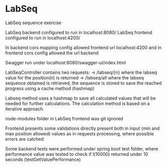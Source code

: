 # LabSeq
LabSeq sequence exercise

LabSeq backend configured to run in localhost:8080/
LabSeq frontend configured to run in localhost:4200/

In backend cors mapping config allowed frontend url localhost:4200 and in frontend cors config allowed the url backend

Swagger run under localhost:8080/swagger-ui/index.html

LabSeqController contains two requests:
-> <url>/labseq/{n} where the labseq value for the position(n) is returned
-> <url>/labseq/all where the labseq sequence obtained is retrieved, the sequence is stored to save the reached progress using a cache method (hashmap)

Labseq method uses a hashmap to save all calculated values that will be needed for further calculations. The calculation method is based on a iterative approach.

node-modules folder in LabSeq frontend was git ignored

Frontend presents some validations directly present both in input (min and max position allowed) values as in requests processing, where possible errors are catched

Some backend tests were performed under spring boot test folder, where performance value was tested to check if l(10000) returned under 10 seconds (testGetValuePerformance)

